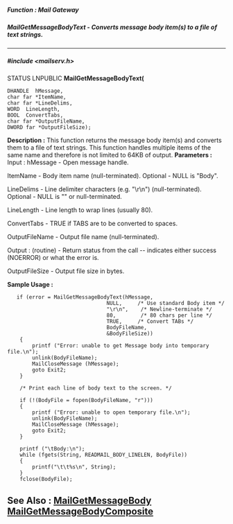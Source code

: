 ##### Function : Mail Gateway
##### MailGetMessageBodyText - Converts message body item(s) to a file of text strings.
---
##### #include <mailserv.h>
STATUS LNPUBLIC **MailGetMessageBodyText(**

	DHANDLE  hMessage,
	char far *ItemName,
	char far *LineDelims,
	WORD  LineLength,
	BOOL  ConvertTabs,
	char far *OutputFileName,
	DWORD far *OutputFileSize);
**Description :**
This function returns the message body item(s) and converts them to a file of 
text strings.  This function handles multiple items of the same name and 
therefore is not limited to 64KB of output.
**Parameters :**
Input :
hMessage  -  Open message handle.

ItemName  -  Body item name (null-terminated).  Optional - NULL is "Body".

LineDelims  -  Line delimiter characters (e.g. "\r\n") (null-terminated).  Optional - NULL is "" or null-terminated.

LineLength  -  Line length to wrap lines (usually 80).

ConvertTabs  -  TRUE if TABS are to be converted to spaces.

OutputFileName  -  Output file name (null-terminated).

Output :
(routine)  -  Return status from the call -- indicates either success (NOERROR) or what the error is.



OutputFileSize  -  Output file size in bytes.

**Sample Usage :**
```
   if (error = MailGetMessageBodyText(hMessage,
                                NULL,     /* Use standard Body item */
                                "\r\n",    /* Newline-terminate */
                                80,        /* 80 chars per line */
                                TRUE,     /* Convert TABs */
                                BodyFileName,
                                &BodyFileSize))
    {
        printf ("Error: unable to get Message body into temporary file.\n");
        unlink(BodyFileName);
        MailCloseMessage (hMessage);
        goto Exit2;
    }

    /* Print each line of body text to the screen. */

    if (!(BodyFile = fopen(BodyFileName, "r")))
    {
        printf ("Error: unable to open temporary file.\n");
        unlink(BodyFileName);
        MailCloseMessage (hMessage);
        goto Exit2;
    }

    printf ("\tBody:\n");
    while (fgets(String, READMAIL_BODY_LINELEN, BodyFile))
    {
        printf("\t\t%s\n", String);
    }
    fclose(BodyFile);
```
**See Also :**
[MailGetMessageBody](D:/md_files/MailGetMessageBody.md)
[MailGetMessageBodyComposite](D:/md_files/MailGetMessageBodyComposite.md)
---

